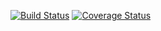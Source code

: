 
[![Build Status](http://img.shields.io/travis/Planet-Kubb/PyKubb.svg?style=flat)](https://travis-ci.org/Planet-Kubb/PyKubb) [![Coverage Status](http://img.shields.io/coveralls/Planet-Kubb/PyKubb.svg?style=flat)](https://coveralls.io/r/Planet-Kubb/PyKubb)